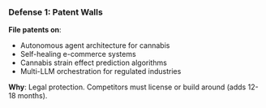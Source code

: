 ### Defense 1: **Patent Walls**

**File patents on**:

- Autonomous agent architecture for cannabis
- Self-healing e-commerce systems
- Cannabis strain effect prediction algorithms
- Multi-LLM orchestration for regulated industries

**Why**: Legal protection. Competitors must license or build around (adds 12-18 months).
